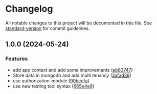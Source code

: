 # Changelog

All notable changes to this project will be documented in this file. See [standard-version](https://github.com/conventional-changelog/standard-version) for commit guidelines.

## 1.0.0 (2024-05-24)


### Features

* add app context and add some improvements ([eb83747](https://github.com/antify/example-module/commit/eb83747c9a2edd38e2c18cf0060cdbdec54dcecd))
* Store data in mongodb and add multi tenancy ([3afad38](https://github.com/antify/example-module/commit/3afad38f1707c2c2f75bc26de381a6c4f116986a))
* use authorization-module ([90bccfa](https://github.com/antify/example-module/commit/90bccfa7c2ff6b0670ff7e7e9021bdb372f93484))
* use new testing tool syntax ([665e4e8](https://github.com/antify/example-module/commit/665e4e897c9b12aa9119f6f346429982125f9448))
